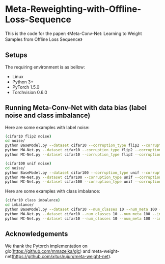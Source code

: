 # Meta-Reweighting-with-Offline-Loss-Sequence

This is the code for the paper:
《Meta-Conv-Net: Learning to Weight Samples from Offline Loss Sequence》

## Setups
The requiring environment is as bellow:  

- Linux 
- Python 3+
- PyTorch 1.5.0 
- Torchvision 0.6.0


## Running Meta-Conv-Net with data bias (label noise and class imbalance)
Here are some examples with label noise:
```bash
(cifar10 flip2 noise)
cd noise/
python BaseModel.py --dataset cifar10 --corruption_type flip2 --corruption_prob 0.4 --model ResNet --epochs 60 --seed 1
python MW-Net.py --dataset cifar10 --corruption_type flip2 --corruption_prob 0.4 --model ResNet --epochs 60 --seed 1
python MC-Net.py --dataset cifar10 --corruption_type flip2 --corruption_prob 0.4 --model ResNet --epochs 60 --seed 1

(cifar100 unif noise)
cd noise/
python BaseModel.py --dataset cifar100 --corruption_type unif --corruption_prob 0.4 --model WideResNet --epochs 40 --seed 1
python MW-Net.py --dataset cifar100 --corruption_type unif --corruption_prob 0.4 --model WideResNet --epochs 40 --seed 1
python MC-Net.py --dataset cifar100 --corruption_type unif --corruption_prob 0.4 --model WideResNet --epochs 40 --seed 1
```
Here are some examples with class imbalance:
```bash
(cifar10 class imbalance)
cd imbalance/
python BaseModel.py --dataset cifar10 --num_classes 10 --num_meta 100 --imb_factor 0.005 --seed 1
python MW-Net.py --dataset cifar10 --num_classes 10 --num_meta 100 --imb_factor 0.005 --seed 1
python MC-Net.py --dataset cifar10 --num_classes 10 --num_meta 100 --imb_factor 0.005 --seed 1
```

## Acknowledgements
We thank the Pytorch implementation on glc(https://github.com/mmazeika/glc) and meta-weight-net(https://github.com/xjtushujun/meta-weight-net).





